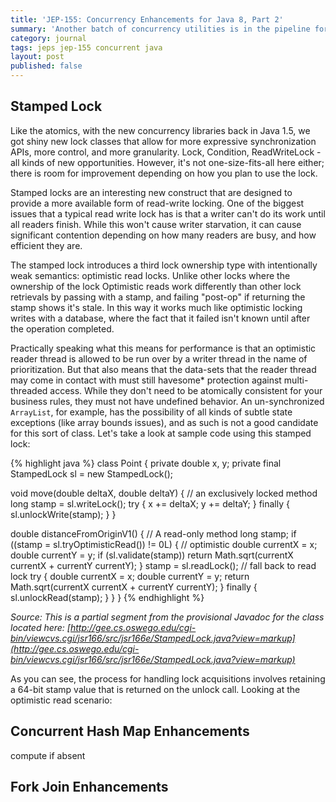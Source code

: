 ```yaml
---
title: 'JEP-155: Concurrency Enhancements for Java 8, Part 2'
summary: 'Another batch of concurrency utilities is in the pipeline for Java as JEP-155. This is a short summary of what is planned.'
category: journal
tags: jeps jep-155 concurrent java
layout: post
published: false
---
```


## Stamped Lock

Like the atomics, with the new concurrency libraries back in Java 1.5, we got shiny new lock classes that allow for more expressive synchronization APIs, more control, and more granularity. Lock, Condition, ReadWriteLock - all kinds of new opportunities. However, it's not one-size-fits-all here either; there is room for improvement depending on how you plan to use the lock.

Stamped locks are an interesting new construct that are designed to provide a more available form of read-write locking. One of the biggest issues that a typical read write lock has is that a writer can't do its work until all readers finish. While this won't cause writer starvation, it can cause significant contention depending on how many readers are busy, and how efficient they are.

The stamped lock introduces a third lock ownership type with intentionally weak semantics: optimistic read locks. Unlike other locks where the ownership of the lock Optimistic reads work differently than other lock retrievals by passing with a stamp, and failing "post-op" if returning the stamp shows it's stale. In this way it works much like optimistic locking writes with a database, where the fact that it failed isn't known until after the operation completed.

Practically speaking what this means for performance is that an optimistic reader thread is allowed to be run over by a writer thread in the name of prioritization. But that also means that the data-sets that the reader thread may come in contact with must still havesome* protection against multi-threaded access. While they don't need to be atomically consistent for your business rules, they must not have undefined behavior. An un-synchronized `ArrayList`, for example, has the possibility of all kinds of subtle state exceptions (like array bounds issues), and as such is not a good candidate for this sort of class. Let's take a look at sample code using this stamped lock:

{% highlight java %}
class Point {
   private double x, y;
   private final StampedLock sl = new StampedLock();

   void move(double deltaX, double deltaY) { // an exclusively locked method
     long stamp = sl.writeLock();
     try {
       x += deltaX;
       y += deltaY;
     } finally {
       sl.unlockWrite(stamp);
     }
   }

   double distanceFromOriginV1() { // A read-only method
     long stamp;
     if ((stamp = sl.tryOptimisticRead()) != 0L) { // optimistic
       double currentX = x;
       double currentY = y;
       if (sl.validate(stamp))
         return Math.sqrt(currentX currentX + currentY currentY);
     }
     stamp = sl.readLock(); // fall back to read lock
     try {
       double currentX = x;
       double currentY = y;
         return Math.sqrt(currentX currentX + currentY currentY);
     } finally {
       sl.unlockRead(stamp);
     }
   }
}
{% endhighlight %}

*Source: This is a partial segment from the provisional Javadoc for the class located here: [http://gee.cs.oswego.edu/cgi-bin/viewcvs.cgi/jsr166/src/jsr166e/StampedLock.java?view=markup](http://gee.cs.oswego.edu/cgi-bin/viewcvs.cgi/jsr166/src/jsr166e/StampedLock.java?view=markup)*

As you can see, the process for handling lock acquisitions involves retaining a 64-bit stamp value that is returned on the unlock call. Looking at the optimistic read scenario:



## Concurrent Hash Map Enhancements

compute if absent

## Fork Join Enhancements
